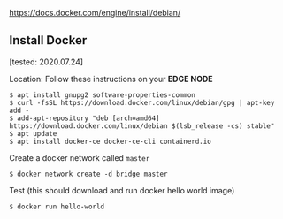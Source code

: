 
https://docs.docker.com/engine/install/debian/

## Install Docker

[tested: 2020.07.24]

Location: Follow these instructions on your **EDGE NODE**

```
$ apt install gnupg2 software-properties-common
$ curl -fsSL https://download.docker.com/linux/debian/gpg | apt-key add -
$ add-apt-repository "deb [arch=amd64] https://download.docker.com/linux/debian $(lsb_release -cs) stable"
$ apt update
$ apt install docker-ce docker-ce-cli containerd.io
```

Create a docker network called `master`
```
$ docker network create -d bridge master
```


Test (this should download and run docker hello world image)
```
$ docker run hello-world  
```
